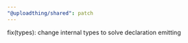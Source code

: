 ```yaml
---
"@uploadthing/shared": patch
---
```


fix(types): change internal types to solve declaration emitting

